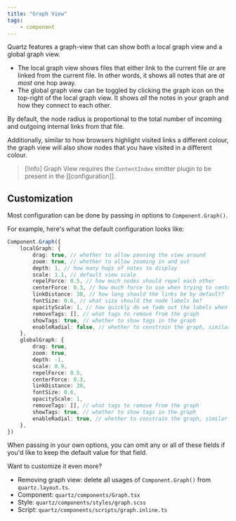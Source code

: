 ```yaml
---
title: "Graph View"
tags:
    - component
---
```


Quartz features a graph-view that can show both a local graph view and a global graph view.

- The local graph view shows files that either link to the current file or are linked from the current file. In other words, it shows all notes that are _at most_ one hop away.
- The global graph view can be toggled by clicking the graph icon on the top-right of the local graph view. It shows _all_ the notes in your graph and how they connect to each other.

By default, the node radius is proportional to the total number of incoming and outgoing internal links from that file.

Additionally, similar to how browsers highlight visited links a different colour, the graph view will also show nodes that you have visited in a different colour.

> [!info]
> Graph View requires the `ContentIndex` emitter plugin to be present in the [[configuration]].

## Customization

Most configuration can be done by passing in options to `Component.Graph()`.

For example, here's what the default configuration looks like:

```typescript title="quartz.layout.ts"
Component.Graph({
    localGraph: {
        drag: true, // whether to allow panning the view around
        zoom: true, // whether to allow zooming in and out
        depth: 1, // how many hops of notes to display
        scale: 1.1, // default view scale
        repelForce: 0.5, // how much nodes should repel each other
        centerForce: 0.3, // how much force to use when trying to center the nodes
        linkDistance: 30, // how long should the links be by default?
        fontSize: 0.6, // what size should the node labels be?
        opacityScale: 1, // how quickly do we fade out the labels when zooming out?
        removeTags: [], // what tags to remove from the graph
        showTags: true, // whether to show tags in the graph
        enableRadial: false, // whether to constrain the graph, similar to Obsidian
    },
    globalGraph: {
        drag: true,
        zoom: true,
        depth: -1,
        scale: 0.9,
        repelForce: 0.5,
        centerForce: 0.3,
        linkDistance: 30,
        fontSize: 0.6,
        opacityScale: 1,
        removeTags: [], // what tags to remove from the graph
        showTags: true, // whether to show tags in the graph
        enableRadial: true, // whether to constrain the graph, similar to Obsidian
    },
})
```

When passing in your own options, you can omit any or all of these fields if you'd like to keep the default value for that field.

Want to customize it even more?

- Removing graph view: delete all usages of `Component.Graph()` from `quartz.layout.ts`.
- Component: `quartz/components/Graph.tsx`
- Style: `quartz/components/styles/graph.scss`
- Script: `quartz/components/scripts/graph.inline.ts`

